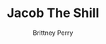 ---
title: Jacob The Shill
Layout: module

author: Brittney Perry
reviewer: 
# "friday" "friday night" "saturday" "saturday morning" "saturday early afternoon" "saturday early evening" "saturday night" "reaction" "tavern setup" "townsfolk" "randoms"

schedule: friday night
weight: 3
plotline: Gnoll- Main  
requirements: 

description: 10:30pmish. Jacob makes his way around the tavern, hiring and engaging as he goes.   
 
synopsis: | 
  Jacob Coldren is in the hall schmoozing the adventurers and locals. He is shilling for his company Gno More Gnolls, bragging about how well 'he plays the drums', flaunting his money, just all around kinda being a butt hole. Jacob's ego is off the charts, he thinks he and his company can do no wrong. He has no respect for the gnolls. He also can't stop talking about his party that they are throwing when the gnolls are cleared from the area.
  
  Jacob will attempt to hire any vendor or anyone with a table. 
  - He will ask Oz to do a card reading at the party the next day, to foretell the prosperous future of Gno More Gnolls.     
  - He will ask for alcohol from anyone who can make it, to serve the next day at the party. 

  Jacob will brag about stuff
  - He will brag on the menu (Macaroni Salad, Hawaiian Meatballs, Kielbasa & Potatoes in cheese sauce, BBQ Chicken, Beef Stew, Green Beans/Potatoes w/lilsmokies, Eclair Cake, Sparkling Red, White, Cider, and Mead). 
  He will brag on his music prowess, and say that he is working on a surprise for everyone at the party (his rap). 
  
outcomes: Jacob successfully shills for Gno More Gnolls


number_of_cast_members: 1
Roles: Jacob Coldren

props: 
  - "'Taken By Gnoll' posters"
  - Gno More Gnoll personal effects 
  - Red table cover if needed

---